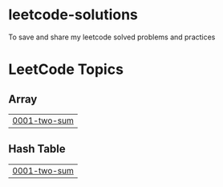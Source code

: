 # leetcode-solutions
To save and share my leetcode solved problems and practices

<!---LeetCode Topics Start-->
# LeetCode Topics
## Array
|  |
| ------- |
| [0001-two-sum](https://github.com/Iferji5/leetcode-solutions/tree/master/0001-two-sum) |
## Hash Table
|  |
| ------- |
| [0001-two-sum](https://github.com/Iferji5/leetcode-solutions/tree/master/0001-two-sum) |
<!---LeetCode Topics End-->